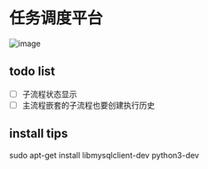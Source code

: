 # 任务调度平台
![image](https://user-images.githubusercontent.com/29135056/155830656-968f5881-5729-4347-94fc-b5a657ea9725.png)

## todo list
 - [ ] 子流程状态显示
 - [ ] 主流程嵌套的子流程也要创建执行历史
## install tips
sudo apt-get install libmysqlclient-dev
python3-dev